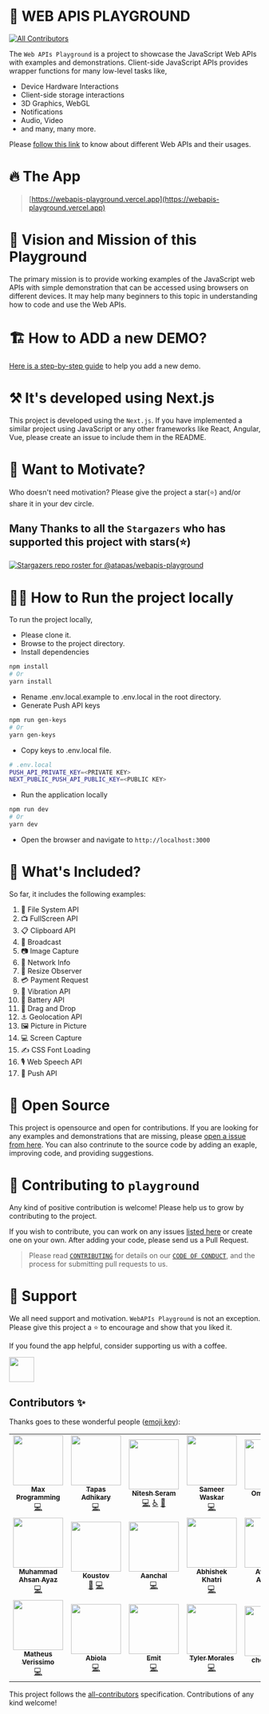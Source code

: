 # 🔌 WEB APIS PLAYGROUND

<!-- ALL-CONTRIBUTORS-BADGE:START - Do not remove or modify this section -->
[![All Contributors](https://img.shields.io/badge/all_contributors-21-orange.svg?style=flat-square)](#contributors-)
<!-- ALL-CONTRIBUTORS-BADGE:END -->

The `Web APIs Playground` is a project to showcase the JavaScript Web APIs with examples and demonstrations. Client-side JavaScript APIs provides wrapper functions for many low-level tasks like,

- Device Hardware Interactions
- Client-side storage interactions
- 3D Graphics, WebGL
- Notifications
- Audio, Video
- and many, many more.

Please [follow this link](https://developer.mozilla.org/en-US/docs/Web/API) to know about different Web APIs and their usages.

# 🔥 The App

> [https://webapis-playground.vercel.app](https://webapis-playground.vercel.app)

# 🎯 Vision and Mission of this Playground

The primary mission is to provide working examples of the JavaScript web APIs with simple demonstration that can be accessed using browsers on different devices. It may help many beginners to this topic in understanding how to code and use the Web APIs.

# 🏗️ How to ADD a new DEMO?

[Here is a step-by-step guide](./HOW-TO-ADD-DEMO.md) to help you add a new demo.

# ⚒️ It's developed using Next.js

This project is developed using the `Next.js`. If you have implemented a similar project using JavaScript or any other frameworks like React, Angular, Vue, please create an issue to include them in the README.

# 🤲 Want to Motivate?

Who doesn't need motivation? Please give the project a star(⭐) and/or share it in your dev circle.

## Many Thanks to all the `Stargazers` who has supported this project with stars(⭐)

[![Stargazers repo roster for @atapas/webapis-playground](https://reporoster.com/stars/atapas/webapis-playground)](https://github.com/atapas/webapis-playground/stargazers)

# 🏃‍♀️ How to Run the project locally

To run the project locally,

- Please clone it.
- Browse to the project directory.
- Install dependencies

```bash
npm install
# Or
yarn install
```

- Rename .env.local.example to .env.local in the root directory.
- Generate Push API keys

```bash
npm run gen-keys
# Or
yarn gen-keys
```

- Copy keys to .env.local file.

```bash
# .env.local
PUSH_API_PRIVATE_KEY=<PRIVATE KEY>
NEXT_PUBLIC_PUSH_API_PUBLIC_KEY=<PUBLIC KEY>
```

- Run the application locally

```bash
npm run dev
# Or
yarn dev
```

- Open the browser and navigate to `http://localhost:3000`

# 🚀 What's Included?

So far, it includes the following examples:

1. 📂 File System API
1. 📺 FullScreen API
1. 📋 Clipboard API
1. 📡 Broadcast
1. 📷 Image Capture
1. 📶 Network Info
1. 🧐 Resize Observer
1. 💳 Payment Request
1. 📳 Vibration API
1. 🔋 Battery API
1. 🐢 Drag and Drop
1. ⚓ Geolocation API
1. 🖼️ Picture in Picture
1. 💻 Screen Capture
1. ✍️ CSS Font Loading
1. 🎙️ Web Speech API
1. 🔔 Push API

# 🤝 Open Source

This project is opensource and open for contributions. If you are looking for any examples and demonstrations that are missing, please [open a issue from here](https://github.com/atapas/webapis-playground/issues). You can also contrinute to the source code by adding an exaple, improving code, and providing suggestions.

# 🤝 Contributing to `playground`

Any kind of positive contribution is welcome! Please help us to grow by contributing to the project.

If you wish to contribute, you can work on any issues [listed here](https://github.com/atapas/webapis-playground/issues) or create one on your own. After adding your code, please send us a Pull Request.

> Please read [`CONTRIBUTING`](CONTRIBUTING.md) for details on our [`CODE OF CONDUCT`](CODE_OF_CONDUCT.md), and the process for submitting pull requests to us.

# 🙏 Support

We all need support and motivation. `WebAPIs Playground` is not an exception. Please give this project a ⭐️ to encourage and show that you liked it.

If you found the app helpful, consider supporting us with a coffee.

<a href="https://www.buymeacoffee.com/greenroots">
    <img src="https://cdn.buymeacoffee.com/buttons/v2/default-yellow.png" height="50px">
</a>

## Contributors ✨

Thanks goes to these wonderful people ([emoji key](https://allcontributors.org/docs/en/emoji-key)):

<!-- ALL-CONTRIBUTORS-LIST:START - Do not remove or modify this section -->
<!-- prettier-ignore-start -->
<!-- markdownlint-disable -->
<table>
  <tr>
    <td align="center"><a href="https://usman-s.me"><img src="https://avatars.githubusercontent.com/u/51731966?v=4?s=100" width="100px;" alt=""/><br /><sub><b>Max Programming</b></sub></a><br /><a href="https://github.com/atapas/webapis-playground/commits?author=max-programming" title="Code">💻</a></td>
    <td align="center"><a href="https://tapasadhikary.com"><img src="https://avatars.githubusercontent.com/u/3633137?v=4?s=100" width="100px;" alt=""/><br /><sub><b>Tapas Adhikary</b></sub></a><br /><a href="https://github.com/atapas/webapis-playground/commits?author=atapas" title="Code">💻</a></td>
    <td align="center"><a href="http://niteshseram.in"><img src="https://avatars.githubusercontent.com/u/51370246?v=4?s=100" width="100px;" alt=""/><br /><sub><b>Nitesh Seram</b></sub></a><br /><a href="https://github.com/atapas/webapis-playground/commits?author=niteshseram" title="Code">💻</a> <a href="#a11y-niteshseram" title="Accessibility">️️️️♿️</a> <a href="https://github.com/atapas/webapis-playground/issues?q=author%3Aniteshseram" title="Bug reports">🐛</a></td>
    <td align="center"><a href="https://wsameer.github.io/v1/"><img src="https://avatars.githubusercontent.com/u/8468992?v=4?s=100" width="100px;" alt=""/><br /><sub><b>Sameer Waskar</b></sub></a><br /><a href="https://github.com/atapas/webapis-playground/commits?author=wsameer" title="Code">💻</a></td>
    <td align="center"><a href="https://github.com/omriattiya"><img src="https://avatars.githubusercontent.com/u/26112374?v=4?s=100" width="100px;" alt=""/><br /><sub><b>Omri Attiya</b></sub></a><br /><a href="https://github.com/atapas/webapis-playground/commits?author=omriattiya" title="Code">💻</a></td>
    <td align="center"><a href="https://tiger-yash.github.io/"><img src="https://avatars.githubusercontent.com/u/74406801?v=4?s=100" width="100px;" alt=""/><br /><sub><b>Yash Raj</b></sub></a><br /><a href="https://github.com/atapas/webapis-playground/commits?author=tiger-yash" title="Code">💻</a></td>
    <td align="center"><a href="https://rehansattar.now.sh/"><img src="https://avatars.githubusercontent.com/u/26999472?v=4?s=100" width="100px;" alt=""/><br /><sub><b>Rehan  Sattar</b></sub></a><br /><a href="https://github.com/atapas/webapis-playground/commits?author=rehan-sattar" title="Code">💻</a> <a href="https://github.com/atapas/webapis-playground/issues?q=author%3Arehan-sattar" title="Bug reports">🐛</a></td>
  </tr>
  <tr>
    <td align="center"><a href="https://ahsanayaz.com"><img src="https://avatars.githubusercontent.com/u/9844254?v=4?s=100" width="100px;" alt=""/><br /><sub><b>Muhammad Ahsan Ayaz</b></sub></a><br /><a href="https://github.com/atapas/webapis-playground/commits?author=AhsanAyaz" title="Code">💻</a></td>
    <td align="center"><a href="http://koustov.com"><img src="https://avatars.githubusercontent.com/u/7145967?v=4?s=100" width="100px;" alt=""/><br /><sub><b>Koustov</b></sub></a><br /><a href="https://github.com/atapas/webapis-playground/issues?q=author%3Akoustov" title="Bug reports">🐛</a> <a href="https://github.com/atapas/webapis-playground/commits?author=koustov" title="Code">💻</a></td>
    <td align="center"><a href="https://github.com/aanchal-fatwani"><img src="https://avatars.githubusercontent.com/u/63228776?v=4?s=100" width="100px;" alt=""/><br /><sub><b>Aanchal</b></sub></a><br /><a href="https://github.com/atapas/webapis-playground/commits?author=aanchal-fatwani" title="Code">💻</a></td>
    <td align="center"><a href="https://abhikhatri67.github.io/"><img src="https://avatars.githubusercontent.com/u/15958423?v=4?s=100" width="100px;" alt=""/><br /><sub><b>Abhishek Khatri</b></sub></a><br /><a href="https://github.com/atapas/webapis-playground/commits?author=abhikhatri67" title="Code">💻</a></td>
    <td align="center"><a href="https://www.avneesh.tech/"><img src="https://avatars.githubusercontent.com/u/76690419?v=4?s=100" width="100px;" alt=""/><br /><sub><b>Avneesh Agarwal</b></sub></a><br /><a href="https://github.com/atapas/webapis-playground/commits?author=avneesh0612" title="Code">💻</a></td>
    <td align="center"><a href="https://github.com/kvnal"><img src="https://avatars.githubusercontent.com/u/72142540?v=4?s=100" width="100px;" alt=""/><br /><sub><b>Kunal Singh</b></sub></a><br /><a href="https://github.com/atapas/webapis-playground/commits?author=kvnal" title="Code">💻</a></td>
    <td align="center"><a href="https://github.com/rzhekova"><img src="https://avatars.githubusercontent.com/u/35401262?v=4?s=100" width="100px;" alt=""/><br /><sub><b>Rosie Z</b></sub></a><br /><a href="https://github.com/atapas/webapis-playground/commits?author=rzhekova" title="Code">💻</a></td>
  </tr>
  <tr>
    <td align="center"><a href="https://github.com/mverissimo"><img src="https://avatars.githubusercontent.com/u/371844?v=4?s=100" width="100px;" alt=""/><br /><sub><b>Matheus Verissimo</b></sub></a><br /><a href="https://github.com/atapas/webapis-playground/commits?author=mverissimo" title="Code">💻</a></td>
    <td align="center"><a href="http://abiolaesther.me"><img src="https://avatars.githubusercontent.com/u/49586787?v=4?s=100" width="100px;" alt=""/><br /><sub><b>Abiola</b></sub></a><br /><a href="https://github.com/atapas/webapis-playground/commits?author=Abiola-Farounbi" title="Code">💻</a></td>
    <td align="center"><a href="http://linkedin.com/in/emitdutcher"><img src="https://avatars.githubusercontent.com/u/27447016?v=4?s=100" width="100px;" alt=""/><br /><sub><b>Emit</b></sub></a><br /><a href="https://github.com/atapas/webapis-playground/commits?author=develemit" title="Code">💻</a></td>
    <td align="center"><a href="http://tmo.codes"><img src="https://avatars.githubusercontent.com/u/44333523?v=4?s=100" width="100px;" alt=""/><br /><sub><b>Tyler Morales </b></sub></a><br /><a href="https://github.com/atapas/webapis-playground/commits?author=tyler-morales" title="Code">💻</a></td>
    <td align="center"><a href="https://github.com/chosunosu"><img src="https://avatars.githubusercontent.com/u/49362226?v=4?s=100" width="100px;" alt=""/><br /><sub><b>chosunosu</b></sub></a><br /><a href="https://github.com/atapas/webapis-playground/issues?q=author%3Achosunosu" title="Bug reports">🐛</a></td>
    <td align="center"><a href="https://webplatform.news"><img src="https://avatars.githubusercontent.com/u/716405?v=4?s=100" width="100px;" alt=""/><br /><sub><b>Šime Vidas</b></sub></a><br /><a href="https://github.com/atapas/webapis-playground/issues?q=author%3Asimevidas" title="Bug reports">🐛</a></td>
    <td align="center"><a href="https://www.linkedin.com/in/vaibhav-agr/"><img src="https://avatars.githubusercontent.com/u/78676331?v=4?s=100" width="100px;" alt=""/><br /><sub><b>Vaibhav Agrawal</b></sub></a><br /><a href="https://github.com/atapas/webapis-playground/commits?author=vaibhav-if" title="Documentation">📖</a></td>
  </tr>
</table>

<!-- markdownlint-restore -->
<!-- prettier-ignore-end -->

<!-- ALL-CONTRIBUTORS-LIST:END -->

This project follows the [all-contributors](https://github.com/all-contributors/all-contributors) specification. Contributions of any kind welcome!
